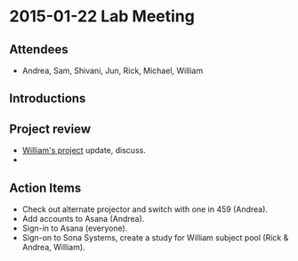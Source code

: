 # 2015-01-22 Lab Meeting

## Attendees
- Andrea, Sam, Shivani, Jun, Rick, Michael, William

## Introductions

## Project review
- [William's project](https://nyu.databrary.org/volume/73) update, discuss.
- 

## Action Items
- Check out alternate projector and switch with one in 459 (Andrea).
- Add accounts to Asana (Andrea).
- Sign-in to Asana (everyone).
- Sign-on to Sona Systems, create a study for William subject pool (Rick & Andrea, William).

